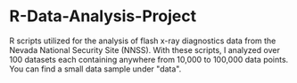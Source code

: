 # R-Data-Analysis-Project
R scripts utilized for the analysis of flash x-ray  diagnostics data from the Nevada National Security Site (NNSS). With these scripts, I analyzed over 100 datasets each containing anywhere from 10,000 to 100,000 data points. You can find a small data sample under "data".
